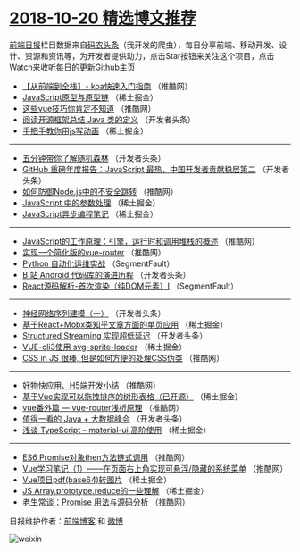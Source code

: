 # [2018-10-20 精选博文推荐](http://hao.caibaojian.com/date/2018/10/20)

[前端日报](http://caibaojian.com/c/news)栏目数据来自[码农头条](http://hao.caibaojian.com/)（我开发的爬虫），每日分享前端、移动开发、设计、资源和资讯等，为开发者提供动力，点击Star按钮来关注这个项目，点击Watch来收听每日的更新[Github主页](https://github.com/kujian/frontendDaily)
* [【从前端到全栈】- koa快速入门指南](http://hao.caibaojian.com/89569.html) （推酷网）
* [JavaScript原型与原型链](http://hao.caibaojian.com/89506.html) （稀土掘金）
* [这些vue技巧你肯定不知道](http://hao.caibaojian.com/89570.html) （推酷网）
* [阅读开源框架总结 Java 类的定义](http://hao.caibaojian.com/89545.html) （开发者头条）
* [手把手教你用js写动画](http://hao.caibaojian.com/89502.html) （稀土掘金）

***
* [五分钟带你了解随机森林](http://hao.caibaojian.com/89542.html) （开发者头条）
* [GitHub 重磅年度报告：JavaScript 最热，中国开发者贡献稳居第二](http://hao.caibaojian.com/89534.html) （开发者头条）
* [如何防御Node.js中的不安全跳转](http://hao.caibaojian.com/89575.html) （推酷网）
* [JavaScript 中的参数处理](http://hao.caibaojian.com/89500.html) （稀土掘金）
* [JavaScript异步编程笔记](http://hao.caibaojian.com/89501.html) （稀土掘金）

***
* [JavaScript的工作原理：引擎，运行时和调用堆栈的概述](http://hao.caibaojian.com/89567.html) （推酷网）
* [实现一个简化版的vue-router](http://hao.caibaojian.com/89568.html) （推酷网）
* [Python 自动化运维实战](http://hao.caibaojian.com/89491.html) （SegmentFault）
* [B 站 Android 代码库的演进历程](http://hao.caibaojian.com/89541.html) （开发者头条）
* [React源码解析-首次渲染（纯DOM元素）I](http://hao.caibaojian.com/89495.html) （SegmentFault）

***
* [神经网络序列建模（一）](http://hao.caibaojian.com/89543.html) （开发者头条）
* [基于React+Mobx类知乎文章方面的单页应用](http://hao.caibaojian.com/89503.html) （稀土掘金）
* [Structured Streaming 实现超低延迟](http://hao.caibaojian.com/89544.html) （开发者头条）
* [VUE-cli3使用 svg-sprite-loader](http://hao.caibaojian.com/89508.html) （稀土掘金）
* [CSS in JS 很棒, 但是如何方便的处理CSS伪类](http://hao.caibaojian.com/89573.html) （推酷网）

***
* [好物快应用、H5端开发小结](http://hao.caibaojian.com/89564.html) （推酷网）
* [基于Vue实现可以拖拽排序的树形表格（已开源）](http://hao.caibaojian.com/89510.html) （稀土掘金）
* [vue番外篇 &#8212; vue-router浅析原理](http://hao.caibaojian.com/89574.html) （推酷网）
* [值得一看的 Java + 大数据峰会](http://hao.caibaojian.com/89536.html) （开发者头条）
* [浅谈 TypeScript &#8211; material-ui 高阶使用](http://hao.caibaojian.com/89499.html) （稀土掘金）

***
* [ES6 Promise对象then方法链式调用](http://hao.caibaojian.com/89563.html) （推酷网）
* [Vue学习笔记（1）——在页面右上角实现可悬浮/隐藏的系统菜单](http://hao.caibaojian.com/89565.html) （推酷网）
* [Vue项目pdf(base64)转图片](http://hao.caibaojian.com/89512.html) （稀土掘金）
* [JS Array.prototype.reduce的一些理解](http://hao.caibaojian.com/89504.html) （稀土掘金）
* [老生常谈：Promise 用法与源码分析](http://hao.caibaojian.com/89566.html) （推酷网）

日报维护作者：[前端博客](http://caibaojian.com/) 和 [微博](http://caibaojian.com/go/weibo)

![weixin](https://user-images.githubusercontent.com/3055447/38468989-651132ac-3b80-11e8-8e6b-15122322a9d7.png)